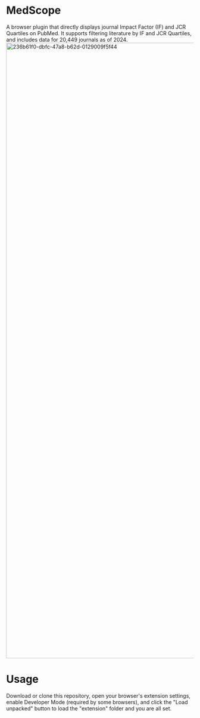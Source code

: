 # MedScope  
A browser plugin that directly displays journal Impact Factor (IF) and JCR Quartiles on PubMed. It supports filtering literature by IF and JCR Quartiles, and includes data for 20,449 journals as of 2024.  
<img width="2880" height="1650" alt="236b61f0-dbfc-47a8-b62d-0129009f5f44" src="https://github.com/user-attachments/assets/e42edf0c-9753-43f3-b278-a4556deda78b" />  
# Usage
Download or clone this repository, open your browser's extension settings, enable Developer Mode (required by some browsers), and click the "Load unpacked" button to load the "extension" folder and you are all set.
